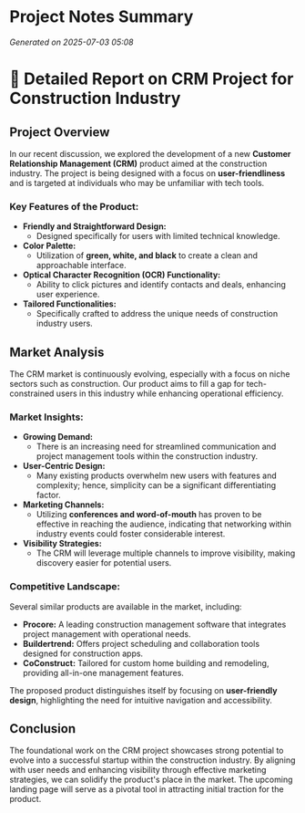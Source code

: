 # Project Notes Summary

*Generated on 2025-07-03 05:08*

# 📝 Detailed Report on CRM Project for Construction Industry

## **Project Overview**
In our recent discussion, we explored the development of a new **Customer Relationship Management (CRM)** product aimed at the construction industry. The project is being designed with a focus on **user-friendliness** and is targeted at individuals who may be unfamiliar with tech tools. 

### **Key Features of the Product:**
- **Friendly and Straightforward Design:** 
  - Designed specifically for users with limited technical knowledge.
- **Color Palette:** 
  - Utilization of **green, white, and black** to create a clean and approachable interface.
- **Optical Character Recognition (OCR) Functionality:** 
  - Ability to click pictures and identify contacts and deals, enhancing user experience.
- **Tailored Functionalities:** 
  - Specifically crafted to address the unique needs of construction industry users.

## **Market Analysis**
The CRM market is continuously evolving, especially with a focus on niche sectors such as construction. Our product aims to fill a gap for tech-constrained users in this industry while enhancing operational efficiency.

### **Market Insights:**
- **Growing Demand:**
  - There is an increasing need for streamlined communication and project management tools within the construction industry.
- **User-Centric Design:**
  - Many existing products overwhelm new users with features and complexity; hence, simplicity can be a significant differentiating factor.
- **Marketing Channels:**
  - Utilizing **conferences and word-of-mouth** has proven to be effective in reaching the audience, indicating that networking within industry events could foster considerable interest.
- **Visibility Strategies:**
  - The CRM will leverage multiple channels to improve visibility, making discovery easier for potential users.
  
### **Competitive Landscape:**
Several similar products are available in the market, including:
- **Procore:** A leading construction management software that integrates project management with operational needs.
- **Buildertrend:** Offers project scheduling and collaboration tools designed for construction apps.
- **CoConstruct:** Tailored for custom home building and remodeling, providing all-in-one management features.
  
The proposed product distinguishes itself by focusing on **user-friendly design**, highlighting the need for intuitive navigation and accessibility.

## **Conclusion**
The foundational work on the CRM project showcases strong potential to evolve into a successful startup within the construction industry. By aligning with user needs and enhancing visibility through effective marketing strategies, we can solidify the product's place in the market. The upcoming landing page will serve as a pivotal tool in attracting initial traction for the product.